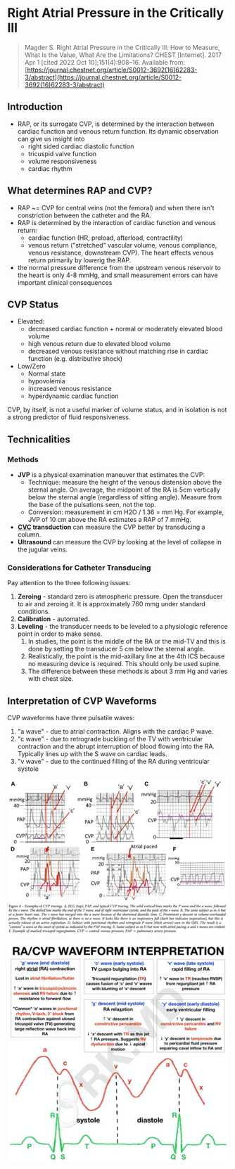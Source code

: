 # Right Atrial Pressure in the Critically Ill
> Magder S. Right Atrial Pressure in the Critically Ill: How to Measure, What Is the Value, What Are the Limitations? CHEST [Internet]. 2017 Apr 1 [cited 2022 Oct 10];151(4):908–16. Available from: [https://journal.chestnet.org/article/S0012-3692(16)62283-3/abstract](https://journal.chestnet.org/article/S0012-3692(16)62283-3/abstract)

## Introduction
- RAP, or its surrogate CVP, is determined by the interaction between cardiac function and venous return function. Its dynamic observation can give us insight into
	- right sided cardiac diastolic function
	- tricuspid valve function
	- volume responsiveness
	- cardiac rhythm

## What determines RAP and CVP?
- RAP ~= CVP for central veins (not the femoral) and when there isn't constriction between the catheter and the RA.
- RAP is determined by the interaction of cardiac function and venous return:
	- cardiac function (HR, preload, afterload, contractility)
	- venous return ("stretched" vascular volume, venous compliance, venous resistance, downstream CVP). The heart effects venous return primarily by lowerig the RAP.
- the normal pressure difference from the upstream venous reservoir to the heart is only 4-8 mmHg, and small measurement errors can have important clinical consequences

## CVP Status
- Elevated:
	- decreased cardiac function + normal or moderately elevated blood volume
	- high venous return due to elevated blood volume
	- decreased venous resistance without matching rise in cardiac function (e.g. distributive shock)
- Low/Zero
	- Normal state
	- hypovolemia
	- increased venous resistance
	- hyperdynamic cardiac function

CVP, by itself, is not a useful marker of volume status, and in isolation is not a strong predictor of fluid responsiveness.

## Technicalities
### Methods
- **JVP** is a physical examination maneuver that estimates the CVP:
	- Technique: measure the height of the venous distension above the sternal angle. On average, the midpoint of the RA is 5cm vertically below the sternal angle (regardless of sitting angle). Measure from the base of the pulsations seen, not the top.
	- Conversion: measurement in cm H2O / 1.36 = mm Hg. For example, JVP of 10 cm above the RA estimates a RAP of 7 mmHg.
- **[CVC](Central%20Lines.md) transduction** can measure the CVP better by transducing a column.
- **Ultrasound** can measure the CVP by looking at the level of collapse in the jugular veins.

### Considerations for Catheter Transducing
Pay attention to the three following issues:

1. **Zeroing** - standard zero is atmospheric pressure. Open the transducer to air and zeroing it. It is approximately 760 mmg under standard conditions.
2. **Calibration** - automated.
3. **Leveling** - the transducer needs to be leveled to a physiologic reference point in order to make sense.
	1) In studies, the point is the middle of the RA or the mid-TV and this is done by setting the transducer 5 cm below the sternal angle.
	2) Realistically, the point is the mid-axillary line at the 4th ICS because no measuring device is required. This should only be used supine.
	3) The difference between these methods is about 3 mm Hg and varies with chest size.

## Interpretation of CVP Waveforms
CVP waveforms have three pulsatile waves:
1) "a wave" - due to atrial contraction. Aligns with the cardiac P wave.
2) "c wave" - due to retrograde buckling of the TV with ventricular contraction  and the abrupt interruption of blood flowing into the RA. Typically lines up with the S wave on cardiac leads.
3) "v wave" - due to the continued filling of the RA during ventricular systole

![](_attachments/Pasted%20image%2020221011210410.png)

![](_attachments/cvp-waveform-rk-1024x1024.jpg)